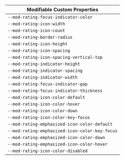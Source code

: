 | Modifiable Custom Properties |
| --- |
|`--mod-rating-focus-indicator-color`|
|`--mod-rating-icon-width`|
|`--mod-rating-icon-count`|
|`--mod-rating-border-radius`|
|`--mod-rating-icon-height`|
|`--mod-rating-icon-spacing`|
|`--mod-rating-icon-spacing-vertical-top`|
|`--mod-rating-indicator-height`|
|`--mod-rating-indicator-spacing`|
|`--mod-rating-indicator-width`|
|`--mod-rating-focus-indicator-gap`|
|`--mod-rating-focus-indicator-thickness`|
|`--mod-rating-icon-color-default`|
|`--mod-rating-icon-color-hover`|
|`--mod-rating-icon-color-down`|
|`--mod-rating-icon-color-key-focus`|
|`--mod-rating-emphasized-icon-color-default`|
|`--mod-rating-emphasized-icon-color-key-focus`|
|`--mod-rating-emphasized-icon-color-down`|
|`--mod-rating-emphasized-icon-color-hover`|
|`--mod-rating-icon-color-disabled`|